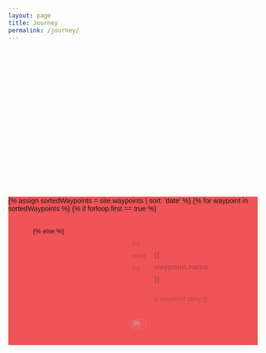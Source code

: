 ```yaml
---
layout: page
title: Journey
permalink: /journey/
---
```


<style>
    /* body { margin:0; padding:0; }
    #map { position:absolute; top:0; bottom:0; width:100%; } */
</style>

<style>
#map {
    height: 300px;

}
#features {
height:300px;
overflow-y:scroll;
} 

/*#map {
  height:300px;
  width:50%;
}

#map {
    position: fixed;
    width:50%;
}*/
#features {
    font-family: sans-serif;
    overflow-y: scroll;
    background-color: #f05456;
}
section {
    display: grid;
    grid-template-columns: repeat(2, 1fr);
    grid-gap: 1rem;
} 
section {
    padding:  25px 50px;
    line-height: 25px;
    border-bottom: 1px solid #ddd;
    opacity: 0.25;
    font-size: 13px;
}
section.active {
    opacity: 1;
}
section:last-child {
    border-bottom: none;
    margin-bottom: 200px;
}
img {
    height:auto;
    width:100%;
}
</style>

<div id="mapwrap">
<div id='map'></div>
<div id='features'>
  {% assign sortedWaypoints = site.waypoints | sort: 'date' %}
  {% for waypoint in sortedWaypoints %}
  {% if forloop.first == true %}
      <section id='{{ waypoint.slug }}' class='active'>
    {% else %}
      <section id='{{ waypoint.slug }}'>
    {% endif %}
      <div class="text">
        <h3>{{ waypoint.name }}</h3>
        <p>{{ waypoint.story }}</p>
      </div>
      <div class="image">
        <img src="/assets/{{ waypoint.source | prepend: site.baseurl }}">
      </div>
    </section>
  {% endfor %}
</div>
<div style="clear:both;"></div>
</div>
<script>
mapboxgl.accessToken = 'pk.eyJ1IjoiYWxleHRyIiwiYSI6ImNpZ2ExbG15YzA4bzF0a20zYzltaGFlaHkifQ.wLsWFLI8mnMHcTRsDpuRYg';
var map = new mapboxgl.Map({
    container: 'map',
    style: 'mapbox://styles/alextr/cjfbh3kum2fa92sq95lwlowfv',
    center: [-73.8912, 41.2084], //Croton
    zoom: 7,
    bearing: 27,
    pitch: 45
});
var chapters = {
{% for waypoint in site.waypoints %}
  '{{ waypoint.slug }}': {
    bearing: {{ waypoint.bearing }},
    center: {{ waypoint.center }},
    zoom: {{ waypoint.zoom }},
    pitch: {{ waypoint.pitch }},
    duration: {{ waypoint.duration }},
    speed: {{ waypoint.speed }},
    center: {{ waypoint.center }}
  },
{% endfor %}
}
// On every scroll event, check which element is on screen
$("#features").scroll(function() {
    var chapterNames = Object.keys(chapters);
    for (var i = 0; i < chapterNames.length; i++) {
        var chapterName = chapterNames[i];
        if (isElementInView(chapterName)) {
            setActiveChapter(chapterName);
            break;
        }
    }
});
var activeChapterName = 'croton';
function setActiveChapter(chapterName) {
    if (chapterName === activeChapterName) return;
    map.flyTo(chapters[chapterName]);
    document.getElementById(chapterName).setAttribute('class', 'active');
    document.getElementById(activeChapterName).setAttribute('class', '');
    activeChapterName = chapterName;
}
function isElementInView(id) {
    var element = document.getElementById(id);
    var elementRect = element.getBoundingClientRect();
    var parent = element.parentNode;
    var parentRect = parent.getBoundingClientRect();
    var parentMidline = (parentRect.height / 2) + parentRect.top;
    return (elementRect.top < parentMidline) && (elementRect.bottom > parentMidline);
}
</script>
